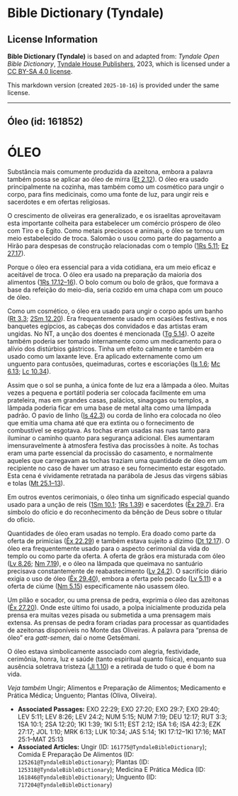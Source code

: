 # Bible Dictionary (Tyndale)

## License Information

**Bible Dictionary (Tyndale)** is based on and adapted from: _Tyndale Open Bible Dictionary_, [Tyndale House Publishers](https://tyndaleopenresources.com/), 2023, which is licensed under a [CC BY-SA 4.0 license](https://creativecommons.org/licenses/by-sa/4.0/legalcode.en).

This markdown version (created `2025-10-16`) is provided under the same license.



--------------------------------

## Óleo (id: 161852)

ÓLEO
====

Substância mais comumente produzida da azeitona, embora a palavra também possa se aplicar ao óleo de mirra ([Et 2\.12](https://ref.ly/Esth2:12)). O óleo era usado principalmente na cozinha, mas também como um cosmético para ungir o corpo, para fins medicinais, como uma fonte de luz, para ungir reis e sacerdotes e em ofertas religiosas.

O crescimento de oliveiras era generalizado, e os israelitas aproveitavam esta importante colheita para estabelecer um comércio próspero de óleo com Tiro e o Egito. Como metais preciosos e animais, o óleo se tornou um meio estabelecido de troca. Salomão o usou como parte do pagamento a Hirão para despesas de construção relacionadas com o templo ([1Rs 5\.11](https://ref.ly/1Kgs5:11); [Ez 27\.17](https://ref.ly/Ezek27:17)).

Porque o óleo era essencial para a vida cotidiana, era um meio eficaz e aceitável de troca. O óleo era usado na preparação da maioria dos alimentos ([1Rs 17\.12–16](https://ref.ly/1Kgs17:12-1Kgs17:16)). O bolo comum ou bolo de grãos, que formava a base da refeição do meio\-dia, seria cozido em uma chapa com um pouco de óleo.

Como um cosmético, o óleo era usado para ungir o corpo após um banho ([Rt 3\.3](https://ref.ly/Ruth3:3); [2Sm 12\.20](https://ref.ly/2Sam12:20)). Era frequentemente usado em ocasiões festivas, e nos banquetes egípcios, as cabeças dos convidados e das artistas eram ungidas. No NT, a unção dos doentes é mencionada ([Tg 5\.14](https://ref.ly/Jas5:14)). O azeite também poderia ser tomado internamente como um medicamento para o alívio dos distúrbios gástricos. Tinha um efeito calmante e também era usado como um laxante leve. Era aplicado externamente como um unguento para contusões, queimaduras, cortes e escoriações ([Is 1\.6](https://ref.ly/Isa1:6); [Mc 6\.13](https://ref.ly/Mark6:13); [Lc 10\.34](https://ref.ly/Luke10:34)).

Assim que o sol se punha, a única fonte de luz era a lâmpada a óleo. Muitas vezes a pequena e portátil poderia ser colocada facilmente em uma prateleira, mas em grandes casas, palácios, sinagogas ou templos, a lâmpada poderia ficar em uma base de metal alta como uma lâmpada padrão. O pavio de linho ([Is 42\.3](https://ref.ly/Isa42:3)) ou corda de linho era colocada no óleo que emitia uma chama até que era extinta ou o fornecimento de combustível se esgotava. As tochas eram usadas nas ruas tanto para iluminar o caminho quanto para segurança adicional. Eles aumentaram imensuravelmente à atmosfera festiva das procissões à noite. As tochas eram uma parte essencial da procissão do casamento, e normalmente aqueles que carregavam as tochas traziam uma quantidade de óleo em um recipiente no caso de haver um atraso e seu fornecimento estar esgotado. Esta cena é vividamente retratada na parábola de Jesus das virgens sábias e tolas ([Mt 25\.1–13](https://ref.ly/Matt25:1-Matt25:13)).

Em outros eventos cerimoniais, o óleo tinha um significado especial quando usado para a unção de reis ([1Sm 10\.1](https://ref.ly/1Sam10:1); [1Rs 1\.39](https://ref.ly/1Kgs1:39)) e sacerdotes ([Êx 29\.7](https://ref.ly/Exod29:7)). Era símbolo do ofício e do reconhecimento da bênção de Deus sobre o titular do ofício.

Quantidades de óleo eram usadas no templo. Era doado como parte da oferta de primícias ([Êx 22\.29](https://ref.ly/Exod22:29)) e também estava sujeito a dízimo ([Dt 12\.17](https://ref.ly/Deut12:17)). O óleo era frequentemente usado para o aspecto cerimonial da vida do templo ou como parte da oferta. A oferta de grãos era misturada com óleo ([Lv 8\.26](https://ref.ly/Lev8:26); [Nm 7\.19](https://ref.ly/Num7:19)), e o óleo na lâmpada que queimava no santuário precisava constantemente de reabastecimento ([Lv 24\.2](https://ref.ly/Lev24:2)). O sacrifício diário exigia o uso de óleo ([Êx 29\.40](https://ref.ly/Exod29:40)), embora a oferta pelo pecado ([Lv 5\.11](https://ref.ly/Lev5:11)) e a oferta de ciúme ([Nm 5\.15](https://ref.ly/Num5:15)) especificamente não usassem óleo.

Um pilão e socador, ou uma prensa de pedra, exprimia o óleo das azeitonas ([Êx 27\.20](https://ref.ly/Exod27:20)). Onde este último foi usado, a polpa inicialmente produzida pela prensa era muitas vezes pisada ou submetida a uma prensagem mais extensa. As prensas de pedra foram criadas para processar as quantidades de azeitonas disponíveis no Monte das Oliveiras. A palavra para “prensa de óleo” era *gatt\-semen,* daí o nome Getsêmani.

O óleo estava simbolicamente associado com alegria, festividade, cerimônia, honra, luz e saúde (tanto espiritual quanto física), enquanto sua ausência soletrava tristeza ([Jl 1\.10](https://ref.ly/Joel1:10)) e a retirada de tudo o que é bom na vida.

*Veja também* Ungir; Alimentos e Preparação de Alimentos; Medicamento e Prática Médica; Unguento; Plantas (Oliva, Oliveira).

* **Associated Passages:** EXO 22:29; EXO 27:20; EXO 29:7; EXO 29:40; LEV 5:11; LEV 8:26; LEV 24:2; NUM 5:15; NUM 7:19; DEU 12:17; RUT 3:3; 1SA 10:1; 2SA 12:20; 1KI 1:39; 1KI 5:11; EST 2:12; ISA 1:6; ISA 42:3; EZK 27:17; JOL 1:10; MRK 6:13; LUK 10:34; JAS 5:14; 1KI 17:12–1KI 17:16; MAT 25:1–MAT 25:13
* **Associated Articles:** Ungir (ID: `161775@TyndaleBibleDictionary`); Comida E Preparação De Alimentos (ID: `125261@TyndaleBibleDictionary`); Plantas (ID: `125318@TyndaleBibleDictionary`); Medicina E Prática Médica (ID: `161846@TyndaleBibleDictionary`); Unguento (ID: `717204@TyndaleBibleDictionary`)

